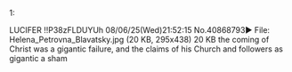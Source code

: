 1:

LUCIFER !!P38zFLDUYUh 08/06/25(Wed)21:52:15 No.40868793▶
File: Helena_Petrovna_Blavatsky.jpg (20 KB, 295x438) 20 KB
the coming of Christ was a gigantic failure, and the claims of his Church and followers as gigantic a sham
